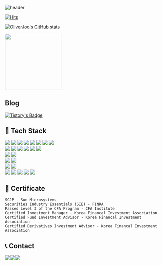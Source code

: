 <!--
**OliverJoo/OliverJoo** is a ✨ _special_ ✨ repository because its `README.md` (this file) appears on your GitHub profile.

Here are some ideas to get you started:

- 🔭 I’m currently working on ...
- 🌱 I’m currently learning ...
- 👯 I’m looking to collaborate on ...
- 🤔 I’m looking for help with ...
- 💬 Ask me about ...
- 📫 How to reach me: ...
- 😄 Pronouns: ...
- ⚡ Fun fact: ...
-->

![header](https://capsule-render.vercel.app/api?type=rounded&color=timeGradient&text=Welcome%20to%20Oliver's%20GitHub%20👋&animation=twinkling&fontSize=40&fontAlignY=50&fontAlign=50&height=180)

[![Hits](https://hits.seeyoufarm.com/api/count/incr/badge.svg?url=https%3A%2F%2Fgithub.com%2FOliverJoo&count_bg=%2379C83D&title_bg=%23555555&icon=&icon_color=%23E7E7E7&title=GitHub&edge_flat=false)](https://hits.seeyoufarm.com)

[![OliverJoo's GitHub stats](https://github-readme-stats.vercel.app/api?username=OliverJoo&include_all_commits=true&show_icons=true&theme=cobalt)](https://github.com/bi-sz/github-readme-stats)

<a href="https://github.com/OliverJoo"><img align="center" style="height:180px" src="https://github-readme-stats.vercel.app/api/top-langs/?username=OliverJoo&layout=compact&theme=nord&hide_border=true" /></a> 
<br>


## Blog
[![Tistory's Badge](https://github-readme-tistory-card.vercel.app/api/badge?name=Tistory)](https://oliverhouse.tistory.com/)

## 🔨 Tech Stack 
<div style="display:flex; flex-direction:column; align-items:flex-start;">
    <div>
        <img src="https://img.shields.io/badge/Java-FF7800?style=for-the-badge&logo=Java&logoColor=white">
        <img src="https://img.shields.io/badge/Dart-0175C2?style=for-the-badge&logo=Dart&logoColor=white">
        <img src="https://img.shields.io/badge/Flutter-02569B?style=for-the-badge&logo=Flutter&logoColor=white">
        <img src="https://img.shields.io/badge/javascript-F7DF1E?style=for-the-badge&logo=javascript&logoColor=black"> 
        <img src="https://img.shields.io/badge/bootstrap-7952B3?style=for-the-badge&logo=bootstrap&logoColor=white">
        <img src="https://img.shields.io/badge/c-%2300599C?style=for-the-badge&logo=c&logoColor=white">
        <img src="https://img.shields.io/badge/c++-%2300599C.svg?style=for-the-badge&logo=c%2B%2B&logoColor=white">
        <img src="https://img.shields.io/badge/Postman-FF6C37?style=for-the-badge&logo=postman&logoColor=white">
        <br>
        <img src="https://img.shields.io/badge/python-3776AB?style=for-the-badge&logo=python&logoColor=white"> 
        <img src="https://img.shields.io/badge/TensorFlow-FF6F00?style=for-the-badge&logo=tensorflow&logoColor=white"/> 
        <img src="https://img.shields.io/badge/Keras-D00000?style=for-the-badge&logo=Keras&logoColor=white"/>
        <img src="https://img.shields.io/badge/NumPy-013243?style=for-the-badge&logo=NumPy&logoColor=white"/> 
        <img src="https://img.shields.io/badge/pandas-150458?style=for-the-badge&logo=pandas&logoColor=white"/> 
        <img src="https://img.shields.io/badge/Django-092E20?style=for-the-badge&logo=Django&logoColor=white"/>
        <br>
        <img src="https://img.shields.io/badge/Linux-FCC624?style=for-the-badge&logo=Linux&logoColor=white">
        <img src="https://img.shields.io/badge/Spring Boot-6DB33F?style=for-the-badge&logo=spring boot&logoColor=white"> 
        <br>
        <img src="https://img.shields.io/badge/oracle-F80000?style=for-the-badge&logo=oracle&logoColor=white"> 
        <img src="https://img.shields.io/badge/mysql-4479A1?style=for-the-badge&logo=mysql&logoColor=white"> 
        <br>
        <img src="https://img.shields.io/badge/apache tomcat-F8DC75?style=for-the-badge&logo=apachetomcat&logoColor=black">
        <img src="https://img.shields.io/badge/Amazon AWS-232F3E?style=for-the-badge&logo=amazon aws&logoColor=white"> 
        <br>
        <img src="https://img.shields.io/badge/Git-F05032?style=for-the-badge&logo=Git&logoColor=white"/>
        <img src="https://img.shields.io/badge/GitHub-181717?style=for-the-badge&logo=GitHub&logoColor=white"/>
        <img src="https://img.shields.io/badge/OpenGL-5586A4?style=for-the-badge&logo=OpenGL&logoColor=white"/>
        <img src="https://img.shields.io/badge/Markdown-000000?style=for-the-badge&logo=Markdown&logoColor=white"/>
        <img src="https://img.shields.io/badge/VMware-607078?style=for-the-badge&logo=VMware&logoColor=white"/>
    </div>
</div>

## 🪪 Certificate 
    SCJP - Sun Microsystems
    Securities Industry Essentials (SIE) - FINRA
    Passed Level I of the CFA Program - CFA Institute
    Certified Investment Manager - Korea Financal Investment Association
    Certified Fund Investment Advisor - Korea Financal Investment Association
    Certified Derivatives Investment Advisor - Korea Financal Investment Association


## 📞 Contact 
<div style="display:flex; flex-direction:row;">
    <a href="https://www.linkedin.com/in/oliverjoo/">
        <img src="https://img.shields.io/badge/LinkedIn-%230077B5?style=for-the-badge&logo=linkedin&logoColor=white"/>
    </a>
    <a href="https://www.instagram.com/lvsin/">
      <img src="https://img.shields.io/badge/Instagram-E4405F?style=for-the-badge&logo=Instagram&logoColor=white"> 
    </a>
    <a href="mailto:jjaemoon@gmail.com" target="_blank">
        <img src="https://img.shields.io/badge/Gmail-EA4335?style=for-the-badge&logo=Gmail&logoColor=white"/>
    </a>
</div><br>

